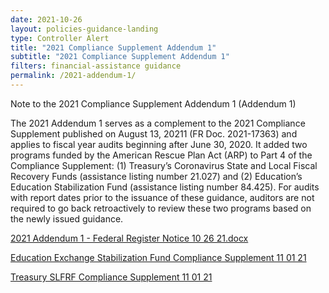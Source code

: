 ```yaml
---
date: 2021-10-26
layout: policies-guidance-landing 
type: Controller Alert
title: "2021 Compliance Supplement Addendum 1"
subtitle: "2021 Compliance Supplement Addendum 1"
filters: financial-assistance guidance
permalink: /2021-addendum-1/
---
```


<p>Note to the 2021 Compliance Supplement Addendum 1 (Addendum 1)</p>

<p>The 2021 Addendum 1 serves as a complement to the 2021 Compliance Supplement published on August 13, 20211 (FR Doc. 2021-17363) and applies to fiscal year audits beginning after June 30, 2020.  It added two programs funded by the American Rescue Plan Act (ARP) to Part 4 of the Compliance Supplement:  (1) Treasury’s Coronavirus State and Local Fiscal Recovery Funds (assistance listing number 21.027) and (2) Education’s Education Stabilization Fund (assistance listing number 84.425).  For audits with report dates prior to the issuance of these guidance, auditors are not required to go back retroactively to review these two programs based on the newly issued guidance.</p>

<p><a href="{{site.baseurl}}/assets/files/2021 Addendum 1 - Federal Register Notice 10 26 21.docx"><span style="font-weight: 400;">2021 Addendum 1 - Federal Register Notice 10 26 21.docx</span></a></p>

<p><a href="{{site.baseurl}}/assets/files/Education Exchange Stabilization Fund Compliance Supplement 11 01 21.docx"><span style="font-weight: 400;">Education Exchange Stabilization Fund Compliance Supplement 11 01 21</span></a></p>

<p><a href="{{site.baseurl}}/assets/files/Treasury SLFRF Compliance Supplement 11 01 21.docx"><span style="font-weight: 400;">Treasury SLFRF Compliance Supplement 11 01 21</span></a></p>